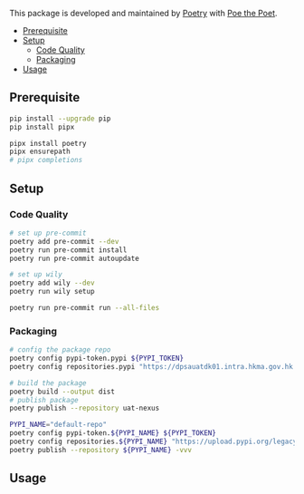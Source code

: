 
This package is developed and maintained by [Poetry](https://python-poetry.org/) with
[Poe the Poet](https://github.com/nat-n/poethepoet).

- [Prerequisite](#prerequisite)
- [Setup](#setup)
  - [Code Quality](#code-quality)
  - [Packaging](#packaging)
- [Usage](#usage)


## Prerequisite
```sh
pip install --upgrade pip
pip install pipx

pipx install poetry
pipx ensurepath
# pipx completions
```

## Setup
### Code Quality
```sh
# set up pre-commit
poetry add pre-commit --dev
poetry run pre-commit install
poetry run pre-commit autoupdate

# set up wily
poetry add wily --dev
poetry run wily setup

poetry run pre-commit run --all-files
```

### Packaging
```sh
# config the package repo
poetry config pypi-token.pypi ${PYPI_TOKEN}
poetry config repositories.pypi "https://dpsauatdk01.intra.hkma.gov.hk:8180/#browse/browse:pypi-hosted"

# build the package
poetry build --output dist
# publish package
poetry publish --repository uat-nexus

PYPI_NAME="default-repo"
poetry config pypi-token.${PYPI_NAME} ${PYPI_TOKEN}
poetry config repositories.${PYPI_NAME} "https://upload.pypi.org/legacy/"
poetry publish --repository ${PYPI_NAME} -vvv
```

## Usage
```sh

```
